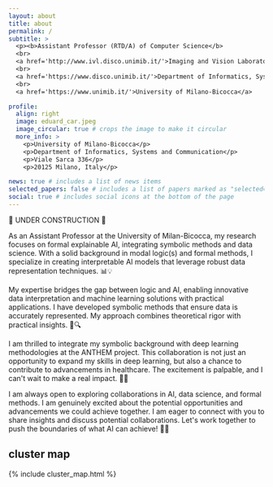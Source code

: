 ```yaml
---
layout: about
title: about
permalink: /
subtitle: >
  <p><b>Assistant Professor (RTD/A) of Computer Science</b>
  <br>
  <a href='http://www.ivl.disco.unimib.it/'>Imaging and Vision Laboratory (IVL)</a>
  <br>
  <a href='https://www.disco.unimib.it/'>Department of Informatics, Systems and Communication (DISCo)</a>
  <br>
  <a href='https://www.unimib.it/'>University of Milano-Bicocca</a>

profile:
  align: right
  image: eduard_car.jpeg
  image_circular: true # crops the image to make it circular
  more_info: >
    <p>University of Milano-Bicocca</p>
    <p>Department of Informatics, Systems and Communication</p>
    <p>Viale Sarca 336</p>
    <p>20125 Milano, Italy</p>

news: true # includes a list of news items
selected_papers: false # includes a list of papers marked as "selected={true}"
social: true # includes social icons at the bottom of the page
---
```


<!--- _pages/about.md --->

:construction_worker: UNDER CONSTRUCTION :construction_worker:

As an Assistant Professor at the University of Milan-Bicocca, my research focuses on formal explainable AI, integrating symbolic methods and data science. With a solid background in modal logic(s) and formal methods, I specialize in creating interpretable AI models that leverage robust data representation techniques. 📊💡

My expertise bridges the gap between logic and AI, enabling innovative data interpretation and machine learning solutions with practical applications. I have developed symbolic methods that ensure data is accurately represented. My approach combines theoretical rigor with practical insights. 🤖🔍

I am thrilled to integrate my symbolic background with deep learning methodologies at the ANTHEM project. This collaboration is not just an opportunity to expand my skills in deep learning, but also a chance to contribute to advancements in healthcare. The excitement is palpable, and I can't wait to make a real impact. 🏥🚀

I am always open to exploring collaborations in AI, data science, and formal methods. I am genuinely excited about the potential opportunities and advancements we could achieve together. I am eager to connect with you to share insights and discuss potential collaborations. Let's work together to push the boundaries of what AI can achieve! 🤝🌟

## cluster map

{% include cluster_map.html %}
